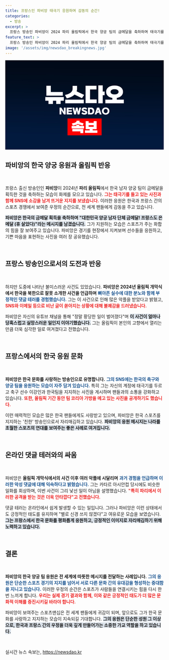 ```yaml
---
title: 프랑스인 파비앙 태극기 응원하며 감동의 순간!
categories:
  - 방송
excerpt: >
  프랑스 방송인 파비앙이 2024 파리 올림픽에서 한국 양궁 팀의 금메달을 축하하며 태극기를 든 사진을 공유했다. 그러나 개막식에서의 혼란으로 일부 악플을 받았던 그는 웃으며 대응한다고 밝혔다. 그의 유쾌한 반응이 눈길을 끌고 있다!
feature_text: >
  프랑스 방송인 파비앙이 2024 파리 올림픽에서 한국 양궁 팀의 금메달을 축하하며 태극기를 든 사진을 공유했다. 그러나 개막식에서의 혼란으로 일부 악플을 받았던 그는 웃으며 대응한다고 밝혔다. 그의 유쾌한 반응이 눈길을 끌고 있다!
image: '/assets/img/newsdao_breakingnews.jpg'
---
```


<p><img src="/assets/img/newsdao_breakingnews.jpg" alt="koreaapp 속보" /></p>

<h2 data-ke-size="size26">파비앙의 한국 양궁 응원과 올림픽 반응</h2>

<p data-ke-size="size16">&nbsp;</p>

<p>프랑스 출신 방송인인 <b>파비앙</b>이 2024년 <b>파리 올림픽</b>에서 한국 남자 양궁 팀이 금메달을 획득한 것을 축하하는 모습이 화제를 모으고 있습니다. <b><span style="color: #ee2323;">그는 태극기를 들고 있는 사진과 함께 SNS에 소감을 남겨 뜨거운 지지를 보냈습니다.</span></b> 이러한 응원은 한국과 프랑스 간의 스포츠 경쟁에서 보여준 우정의 순간으로, 전 세계 팬들에게 감동을 주고 있습니다. </p>

<p><b><span style="background-color: #21538527;">파비앙은 한국의 금메달 획득을 축하하며 "대한민국 양궁 남자 단체 금메달! 프랑스도 은메달 (휴 살았다)"라는 메시지를 남겼습니다.</span></b> 그가 지원하는 모습은 스포츠가 주는 화합의 힘을 잘 보여주고 있습니다. 파비앙은 경기를 현장에서 지켜보며 선수들을 응원하고, 기쁜 마음을 표현하는 사진을 여러 장 공유했습니다.</p>

<p data-ke-size="size16">&nbsp;</p>

<h2 data-ke-size="size26">프랑스 방송인으로서의 도전과 반응</h2>

<p data-ke-size="size16">&nbsp;</p>

<p>하지만 도중에 나타난 불미스러운 사건도 있었습니다. <b>파비앙은 2024년 올림픽 개막식에서 한국을 북한으로 잘못 소개한 사건을 언급하며</b> <b><span style="color: #1a5490;">뼈아픈 실수에 대한 분노와 함께 부정적인 댓글 테러를 경험했습니다.</span></b> 그는 이 사건으로 인해 많은 악플을 받았다고 밝혔고, <b><span style="color: #ee2323;">SNS와 이메일 등으로 비난 글이 쏟아지는 상황에 대해 불쾌감을 드러냈습니다.</span></b> </p>

<p>파비앙은 자신의 유튜브 채널을 통해 "정말 황당한 일이 벌어졌다"며 <b><span style="background-color: #21538527;">이 사건이 얼마나 당혹스럽고 실망스러운 일인지 이야기했습니다.</span></b> 그는 올림픽이 본인의 고향에서 열리는 만큼 더욱 심각한 일로 여겨졌다고 전했습니다.</p>

<p data-ke-size="size16">&nbsp;</p>

<h2 data-ke-size="size26">프랑스에서의 한국 응원 문화</h2>

<p data-ke-size="size16">&nbsp;</p>

<p><b>파비앙은 한국 문화를 사랑하는 방송인으로 유명합니다.</b> <b><span style="color: #1a5490;">그의 SNS에는 한국의 축구와 양궁 팀을 응원하는 모습이 자주 담겨 있습니다.</span></b> 특히 그는 자신의 계정에 태극기를 두르고 축구 선수 이강인과 한국팀을 지지하는 사진을 게시하며 팬들과의 소통을 강화하고 있습니다. <b><span style="color: #ee2323;">또한, 올림픽 기간 동안 팀 코리아 가방을 메고 있는 사진을 공개하기도 했습니다.</span></b> </p>

<p>이런 매력적인 모습은 많은 한국 팬들에게도 사랑받고 있으며, 파비앙은 한국 스포츠를 지지하는 '친한' 방송인으로서 자리매김하고 있습니다. <b><span style="background-color: #21538527;">파비앙의 응원 메시지는 나라를 초월한 스포츠의 연대를 보여주는 좋은 사례로 여겨집니다.</span></b></p>

<p data-ke-size="size16">&nbsp;</p>

<h2 data-ke-size="size26">온라인 댓글 테러와의 싸움</h2>

<p data-ke-size="size16">&nbsp;</p>

<p>파비앙은 <b>올림픽 개막식에서의 사건 이후 여러 악플에 시달리며</b> <b><span style="color: #1a5490;">과거 경험을 언급하며 이러한 악성 댓글에 대해 익숙하다고 밝혔습니다.</span></b> 그는 카타르 아시안컵 당시에도 비슷한 일화를 회상하며, 이번 사건이 그리 낯선 일이 아님을 설명했습니다. <b><span style="color: #ee2323;">"특히 파리에서 이러한 공격을 받는 것은 더욱 안타깝다"고 전했습니다.</span></b> </p>

<p>댓글 테러는 온라인에서 쉽게 발생할 수 있는 일입니다. 그러나 파비앙은 이런 상태에서도 긍정적인 태도를 유지하며 "별로 신경 쓰지 않겠다"고 여유로운 모습을 보였습니다. <b><span style="background-color: #21538527;">그는 프랑스에서 한국 문화를 평화롭게 응원하고, 긍정적인 이미지로 자리매김하기 위해 노력하고 있습니다.</span></b></p>

<p data-ke-size="size16">&nbsp;</p>

<h2 data-ke-size="size26">결론</h2>

<p data-ke-size="size16">&nbsp;</p>

<p><b>파비앙의 한국 양궁 팀 응원은 전 세계에 따뜻한 메시지를 전달하는 사례입니다.</b> <b><span style="color: #1a5490;">그의 응원은 단순한 스포츠 경기의 지지를 넘어서 서로 다른 문화 간의 유대감을 형성하는 중대함을 지니고 있습니다.</span></b> 이러한 우정의 순간은 스포츠가 사람들을 연결시키는 힘을 다시 한 번 느끼게 합니다. <b><span style="color: #ee2323;">우리는 실제 경기 결과와 함께, 이와 같은 긍정적인 태도가 더 많은 문화적 이해를 증진시키길 바라야 합니다.</span></b> </p>

<p>파비앙이 보여주는 스포츠맨십은 전 세계 팬들에게 귀감이 되며, 앞으로도 그가 한국 문화를 사랑하고 지지하는 모습이 지속되길 기대합니다. <b><span style="background-color: #21538527;">그의 응원은 단순한 성원 그 이상으로, 한국과 프랑스 간의 우정을 더욱 깊게 만들어가는 소중한 가교 역할을 하고 있습니다.</span></b></p>

<p data-ke-size="size16">&nbsp;</p>
실시간 뉴스 속보는, <a href="https://newsdao.kr" rel="dofollow">https://newsdao.kr</a>


